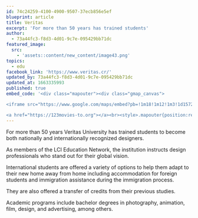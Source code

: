 ```yaml
---
id: 74c24259-4100-4900-9507-37ecb856e5ef
blueprint: article
title: Veritas
excerpt: 'For more than 50 years has trained students'
author:
  - 73a44fc3-f8d3-4d01-9c7e-095429bb71dc
featured_image:
  src:
    - 'assets::content/new_content/image43.png'
topics:
  - edu
facebook_link: 'https://www.veritas.cr/'
updated_by: 73a44fc3-f8d3-4d01-9c7e-095429bb71dc
updated_at: 1663335993
published: true
embed_code: '<div class="mapouter"><div class="gmap_canvas">

<iframe src="https://www.google.com/maps/embed?pb=!1m18!1m12!1m3!1d15720.392628051051!2d-84.0732933161038!3d9.92578288698825!2m3!1f0!2f0!3f0!3m2!1i1024!2i768!4f13.1!3m3!1m2!1s0x8fa0e370cdbc518d%3A0x859d28a40f26781a!2sUniversidad%20Veritas!5e0!3m2!1ses!2sus!4v1663955330477!5m2!1ses!2sus" width="400" height="300" style="border:0;" allowfullscreen="" loading="lazy" referrerpolicy="no-referrer-when-downgrade"></iframe>

<a href="https://123movies-to.org"></a><br><style>.mapouter{position:relative;text-align:right;height:500px;width:1200px;}</style><style>.gmap_canvas {overflow:hidden;background:none!important;height:500px;width:1200px;}</style></div></div>'
---
```

For more than 50 years Veritas University has trained students to become both nationally and internationally recognized designers. 

As members of the LCI Education Network, the institution instructs design professionals who stand out for their global vision.

International students are offered a variety of options to help them adapt to their new home away from home including accommodation for foreign students and immigration assistance during the immigration process. 

They are also offered a transfer of credits from their previous studies. 

Academic programs include bachelor degrees in photography, animation, film, design, and advertising, among others.